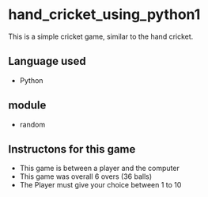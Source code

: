 # hand_cricket_using_python1
This is a simple cricket game, similar to the hand cricket.

## Language used
* Python

## module
* random

## Instructons for this game
* This game is between a player and the computer
* This game was overall 6 overs (36 balls)
* The Player must give your choice between 1 to 10
